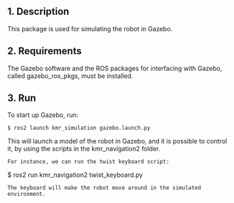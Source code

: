 ## 1. Description

This package is used for simulating the robot in Gazebo. 

## 2. Requirements
The Gazebo software and the ROS packages for interfacing with Gazebo, called gazebo_ros_pkgs, must be installed. 


## 3. Run

To start up Gazebo, run: 

```
$ ros2 launch kmr_simulation gazebo.launch.py
```
This will launch a model of the robot in Gazebo, and it is possible to control it, by using the scripts in the kmr_navigation2 folder. 
```
For instance, we can run the twist keyboard script:
```
$ ros2 run kmr_navigation2 twist_keyboard.py
```
The keyboard will make the robot move around in the simulated environment. 
